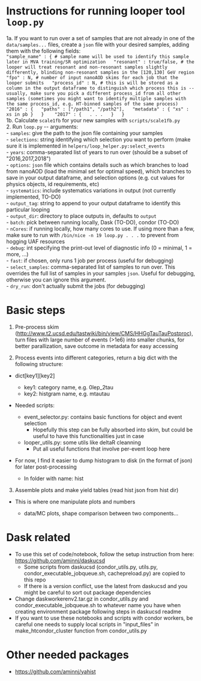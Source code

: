 # Instructions for running looper tool `loop.py`
1a. If you want to run over a set of samples that are not already in one of the `data/samples...` files, create a `json` file with your desired samples, adding them with the following fields:  
`"sample_name" : { # sample name will be used to identify this sample later in MVA training/SR optimization  
      "resonant" : true/false, # the looper will treat resonant and non-resonant samples slightly differently, blinding non-resonant samples in the [120,130] GeV region  
      "fpo" : N, # number of input nanoAOD skims for each job that the looper submits  
      "process_id" : N, # this is will be stored as a column in the output dataframe to distinguish which process this is -- usually, make sure you pick a different process_id from all other samples (sometimes you might want to identify multiple samples with the same process_id, e.g. HT-binned samples of the same process)  
      "2016" : {  
          "paths" : ["/path1", "/path2"],  
          "metadata" : { "xs" : xs in pb }  
      }   
      "2017" : {  
      . . .  
      }  
 }`  
1b. Calculate `scale1fb` for your new samples with `scripts/scale1fb.py`  
2. Run `loop.py` -- arguments:  
    - `samples`: give the path to the json file containing your samples  
    - `selections`: string identifying which selection you want to perform (make sure it is implemented in `helpers/loop_helper.py:select_events`  
    - `years`: comma-separated list of years to run over (should be a subset of "2016,2017,2018")  
    - `options`: `json` file which contains details such as which branches to load from nanoAOD (load the minimal set for optimal speed), which branches to save in your output dataframe, and selection options (e.g. cut values for physics objects, id requirements, etc)  
    - `systematics`: include systematics variations in output (not currently implemented, TO-DO)  
    - `output_tag`: string to append to your output dataframe to identify this particular looping  
    - `output_dir`: directory to place outputs in, defaults to `output`  
    - `batch`: pick between running locally, Dask (TO-DO), condor (TO-DO)  
    - `nCores`: if running locally, how many cores to use. If using more than a few, make sure to run with `/bin/nice -n 19 loop.py . . .`  to prevent from hogging UAF resources  
    - `debug`: int specifying the print-out level of diagnostic info (0 = minimal, 1 = more, ...)  
    - `fast`: if chosen, only runs 1 job per process (useful for debugging)  
    - `select_samples`: comma-separated list of samples to run over. This overrides the full list of samples in your samples `json`. Useful for debugging, otherwise you can ignore this argument.  
    - `dry_run`: don't actually submit the jobs (for debugging)  

# Basic steps

1. Pre-process skim (http://www.t2.ucsd.edu/tastwiki/bin/view/CMS/HHGgTauTauPostproc), turn files with large number of events (>1e6) into smaller chunks, for better parallization, save outcome in metadata for easy accessing

2. Process events into different categories, return a big dict with the following structure:

* dict[key1][key2]
    - key1: category name, e.g. 0lep_2tau
    - key2: histgram name, e.g. mtautau

* Needed scripts:

    - event_selector.py: contains basic functions for object and event selection
        + Hopefully this step can be fully absorbed into skim, but could be useful to have this functionalities just in case
    - looper_utils.py: some utils like deltaR cleanning
        + Put all useful functions that involve per-event loop here

* For now, I find it easier to dump histogram to disk (in the format of json) for later post-processing

    - In folder with name: hist

3. Assemble plots and make yield tables (read hist json from hist dir)

* This is where one manipulate plots and numbers

    - data/MC plots, shape comparison between two components...


# Dask related

- To use this set of code/notebook, follow the setup instruction from here: https://github.com/aminnj/daskucsd
    + Some scripts from daskucsd (condor_utils.py, utils.py, condor_executable_jobqueue.sh, cachepreload.py) are copied to this repo
    + If there is a version conflict, use the latest from daskucsd and you might be careful to sort out package dependencies 
- Change daskworkerenv2.tar.gz in condor_utils.py and condor_executable_jobqueue.sh to whatever name you have when creating environment package following steps in daskucsd readme
- If you want to use these notebooks and scripts with condor workers, be careful one needs to supply local scripts in "input_files" in make_htcondor_cluster function from condor_utils.py 

# Other needed packages

- https://github.com/aminnj/yahist
